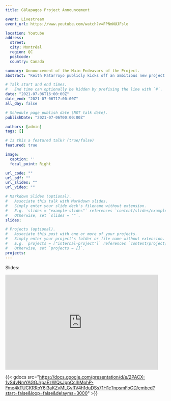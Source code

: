 ```yaml
---
title: Gálapagos Project Announcement

event: Livestream
event_url: https://www.youtube.com/watch?v=FPNmNUJFslo

location: Youtube
address:
  street: 
  city: Montréal
  region: QC
  postcode: 
  country: Canada

summary: Announcement of the Main Endeavors of the Project.
abstract: "Keith Patarroyo publicly kicks off an ambitious new project to find science of MetaEngineering. The crucial element in this voyage is the Game of Life Cellular (GoL) Automata. By analyzing its 50 year development we aim to distill the key elements of innovation and obtain  the building blocks of the empirical science of MetaEngineering."

# Talk start and end times.
#   End time can optionally be hidden by prefixing the line with `#`.
date: "2021-07-06T16:00:00Z"
date_end: "2021-07-06T17:00:00Z"
all_day: false

# Schedule page publish date (NOT talk date).
publishDate: "2021-07-06T00:00:00Z"

authors: [admin]
tags: []

# Is this a featured talk? (true/false)
featured: true

image:
  caption: ''
  focal_point: Right

url_code: ""
url_pdf: ""
url_slides: ""
url_video: ""

# Markdown Slides (optional).
#   Associate this talk with Markdown slides.
#   Simply enter your slide deck's filename without extension.
#   E.g. `slides = "example-slides"` references `content/slides/example-slides.md`.
#   Otherwise, set `slides = ""`.
slides:

# Projects (optional).
#   Associate this post with one or more of your projects.
#   Simply enter your project's folder or file name without extension.
#   E.g. `projects = ["internal-project"]` references `content/project/deep-learning/index.md`.
#   Otherwise, set `projects = []`.
projects:
---
```


Slides:

<iframe src="https://docs.google.com/presentation/d/e/2PACX-1vS4yNmYAGGJrpaEzWQsJppCclhMohP-Fme4kTUCKRRoY6i3aKZvMLGvRV4h1duDSs71H1cTnpsmFoGD/embed?start=false&loop=false&delayms=3000" frameborder="0" width="480" height="299" allowfullscreen="true" mozallowfullscreen="true" webkitallowfullscreen="true"></iframe>

{{< gdocs src="https://docs.google.com/presentation/d/e/2PACX-1vS4yNmYAGGJrpaEzWQsJppCclhMohP-Fme4kTUCKRRoY6i3aKZvMLGvRV4h1duDSs71H1cTnpsmFoGD/embed?start=false&loop=false&delayms=3000" >}}
